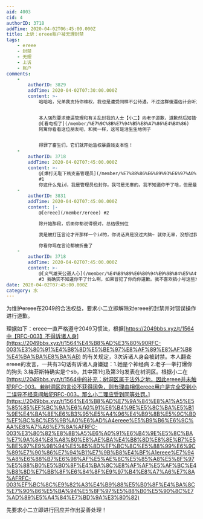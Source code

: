 ```yaml
---
aid: 4003
cid: 4
authorID: 3718
addTime: 2020-04-02T06:45:00.000Z
title: 上诉：ereee账户被无理封禁
tags:
    - ereee
    - 封禁
    - 无理
    - 上诉
    - 账户
comments:
    -
        authorID: 3829
        addTime: 2020-04-02T07:30:00.000Z
        content: >-
            哈哈哈，兄弟我支持你维权，我也是遭受同样不公待遇，不过这群傻逼估计会听之任之不会认错的，这里充满一群双标魔怔的废物把持着管理权


            本人强烈要求傻逼管理和有关乱封我的人士【小二】向老子道歉，道歉然后知错认错就可以，解禁就不用了
            @[看电视了](/member/%E7%9C%8B%E7%94%B5%E8%A7%86%E4%BA%86)
            阿篱你看看这位朋友吧，和我一样，这可是活生生地例子


            得罪了畜生们，它们就开始滥权暴露贱支本性！
    -
        authorID: 3718
        addTime: 2020-04-02T07:45:00.000Z
        content: >-
            @[爆打无耻下贱支畜管理员](/member/%E7%88%86%E6%89%93%E6%97%A0%E8%80%BB%E4%B8%8B%E8%B4%B1%E6%94%AF%E7%95%9C%E7%AE%A1%E7%90%86%E5%91%98)
            #1
            你这什么鬼id，我是管理员也封你。我可是无辜的。我不知道你干了啥，但是最近进入简中社区发现确实很难混。他们喜欢定规矩但是又要搞人治。人治嘛又没那个品行，大多数人都很敏感，没什么正常人。我发现这个小二有强迫症，但是用的地方不对，我不知道为什么搞我，我就只有一个号来了两三天就被封了，还是不要上简中社区好了。
    -
        authorID: 3831
        addTime: 2020-04-02T07:45:00.000Z
        content: |-
            @[ereee](/member/ereee) #2

            除开始那段，后面你都说得很对，总结很到位

            我是被打压言论才开那样一个id的，你说话真是没过大脑~ 就你无辜，没想过我也是无辜的？我也是被逼的自卫反击啊

            你看你现在言论都被折叠了
    -
        authorID: 3718
        addTime: 2020-04-02T07:45:00.000Z
        content: >-
            @[义气雄天公道人心](/member/%E4%B9%89%E6%B0%94%E9%9B%84%E5%A4%A9%E5%85%AC%E9%81%93%E4%BA%BA%E5%BF%83)
            #3 我确实不知道你干了什么啊，如果冒犯了你向你道歉。我不喜欢搞小号这些东西，还是不来了，我找站长销号，有缘再见。
date: 2020-04-02T07:45:00.000Z
category: 水
---
```


为维护ereee在2049的合法权益，要求小二立即解除对ereee的封禁并对错误操作进行道歉。

理据如下：ereee一直严格遵守2049习惯法，根据[https://2049bbs.xyz/t/1564中【RFC-003】不得诉诸人身](https://2049bbs.xyz/t/1564%E4%B8%AD%E3%80%90RFC-003%E3%80%91%E4%B8%8D%E5%BE%97%E8%AF%89%E8%AF%B8%E4%BA%BA%E8%BA%AB) 的有关规定，3次诉诸人身会被封禁。本人翻查ereee的发言，一共有3句话有诉诸人身嫌疑：1.她是个神经病 2.老子一拳打爆你的狗头 3.梅菲斯特确实是个sb，其中第1句及第3句发表在树洞区。根据小二在[https://2049bbs.xyz/t/1564中的补充：树洞区属于法外之地，因此ereee并未触犯RFC-003。若树洞区的言论不获得阔免，则有理由相信ereee用户是完全受到小二误导不经意间触犯RFC-003，那么小二理应受到同等处罚。](https://2049bbs.xyz/t/1564%E4%B8%AD%E7%9A%84%E8%A1%A5%E5%85%85%EF%BC%9A%E6%A0%91%E6%B4%9E%E5%8C%BA%E5%B1%9E%E4%BA%8E%E6%B3%95%E5%A4%96%E4%B9%8B%E5%9C%B0%EF%BC%8C%E5%9B%A0%E6%AD%A4ereee%E5%B9%B6%E6%9C%AA%E8%A7%A6%E7%8A%AFRFC-003%E3%80%82%E8%8B%A5%E6%A0%91%E6%B4%9E%E5%8C%BA%E7%9A%84%E8%A8%80%E8%AE%BA%E4%B8%8D%E8%8E%B7%E5%BE%97%E9%98%94%E5%85%8D%EF%BC%8C%E5%88%99%E6%9C%89%E7%90%86%E7%94%B1%E7%9B%B8%E4%BF%A1ereee%E7%94%A8%E6%88%B7%E6%98%AF%E5%AE%8C%E5%85%A8%E5%8F%97%E5%88%B0%E5%B0%8F%E4%BA%8C%E8%AF%AF%E5%AF%BC%E4%B8%8D%E7%BB%8F%E6%84%8F%E9%97%B4%E8%A7%A6%E7%8A%AFRFC-003%EF%BC%8C%E9%82%A3%E4%B9%88%E5%B0%8F%E4%BA%8C%E7%90%86%E5%BA%94%E5%8F%97%E5%88%B0%E5%90%8C%E7%AD%89%E5%A4%84%E7%BD%9A%E3%80%82)

先要求小二立即进行回应并作出妥善处理！
